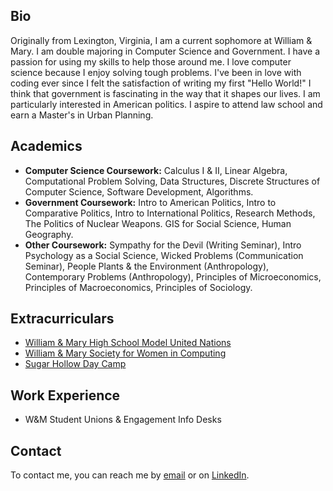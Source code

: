 ## Bio
Originally from Lexington, Virginia, I am a current sophomore at William & Mary. I am double majoring in Computer Science and Government. I have a passion for using my skills to  help those around me. I love computer science because I enjoy solving tough problems. I've been in love with coding ever since I felt the satisfaction of writing my first "Hello World!" I think that government is fascinating in the way that it shapes our lives. I am particularly interested in American politics. I aspire to attend law school and earn a Master's in Urban Planning. 

## Academics
- **Computer Science Coursework:** Calculus I & II, Linear Algebra, Computational Problem Solving, Data Structures, Discrete Structures of Computer Science, Software Development, Algorithms.
- **Government Coursework:** Intro to American Politics, Intro to Comparative Politics, Intro to International Politics, Research Methods, The Politics of Nuclear Weapons. GIS for Social Science, Human Geography.
- **Other Coursework:** Sympathy for the Devil (Writing Seminar), Intro Psychology as a Social Science, Wicked Problems (Communication Seminar), People Plants & the Environment (Anthropology), Contemporary Problems (Anthropology), Principles of Microeconomics, Principles of Macroeconomics, Principles of Sociology.

## Extracurriculars
- [William & Mary High School Model United Nations](https://www.wmhsmun.org/)
- [William & Mary Society for Women in Computing](https://wmswc.github.io/)
- [Sugar Hollow Day Camp](http://www.sugarhollowdaycamp.com/)

## Work Experience
- W&M Student Unions & Engagement Info Desks

## Contact
To contact me, you can reach me by [email](mailto:cfmccain@email.wm.edu) or on [LinkedIn](https://www.linkedin.com/in/caroline-mccain/).
